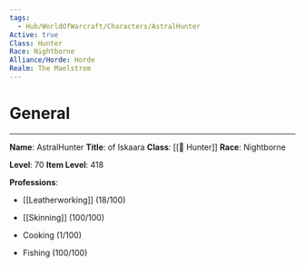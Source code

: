 ```yaml
---
tags:
  - Hub/WorldOfWarcraft/Characters/AstralHunter
Active: true
Class: Hunter
Race: Nightborne
Alliance/Horde: Horde
Realm: The Maelstrom
---
```

# General
---
**Name**: AstralHunter
**Title**: of Iskaara
**Class**: [[🏹 Hunter]]
**Race**: Nightborne

**Level**: 70
**Item Level**: 418

**Professions**:
- [[Leatherworking]] (18/100)
- [[Skinning]] (100/100)

- Cooking (1/100)
- Fishing (100/100)


